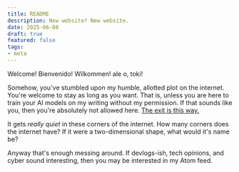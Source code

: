 ```yaml
---
title: README
description: New website? New website.
date: 2025-06-08
draft: true
featured: false
tags:
- meta
---
```


Welcome! Bienvenido! Wilkommen! ale o, toki!

Somehow, you've stumbled upon my humble, allotted plot on the internet. You're
welcome to stay as long as you want. That is, unless you are here to train
your AI models on my writing without my permission. If that sounds like you,
then you're absolutely not allowed here. [The exit is this way.](about:blank)

It gets *really quiet* in these corners of the internet. How many corners does
the internet have? If it were a two-dimensional shape, what would it's name be?

Anyway that's enough messing around. If devlogs-ish, tech opinions, and cyber
sound interesting, then you may be interested in my Atom feed.
